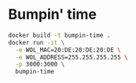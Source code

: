 # Bumpin' time

```sh
docker build -t bumpin-time .
docker run -it \
  -e WOL_MAC=20:DE:20:DE:20:DE \
  -e WOL_ADDRESS=255.255.255.255 \
  -p 3000:3000 \
  bumpin-time
```

